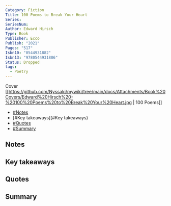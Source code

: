 ```yaml
---
Category: Fiction
Title: 100 Poems to Break Your Heart
Series: 
SeriesNum: 
Author: Edward Hirsch
Type: Book
Publisher: Ecco
Publish: "2021"
Pages: "517"
Isbn10: "0544931882"
Isbn13: "9780544931886"
Status: Dropped
tags:
  - Poetry
---
```


Cover
[[https://github.com/Nyssaki/mywiki/tree/main/docs/Attachments/Book%20Covers/Edward%20Hirsch%20-%20100%20Poems%20to%20Break%20Your%20Heart.jpg | 100 Poems]]

- [#Notes](#Notes)
- [#Key takeaways](#Key takeaways)
- [#Quotes](#Quotes)
- [#Summary](#Summary)

## Notes

## Key takeaways

## Quotes

## Summary
